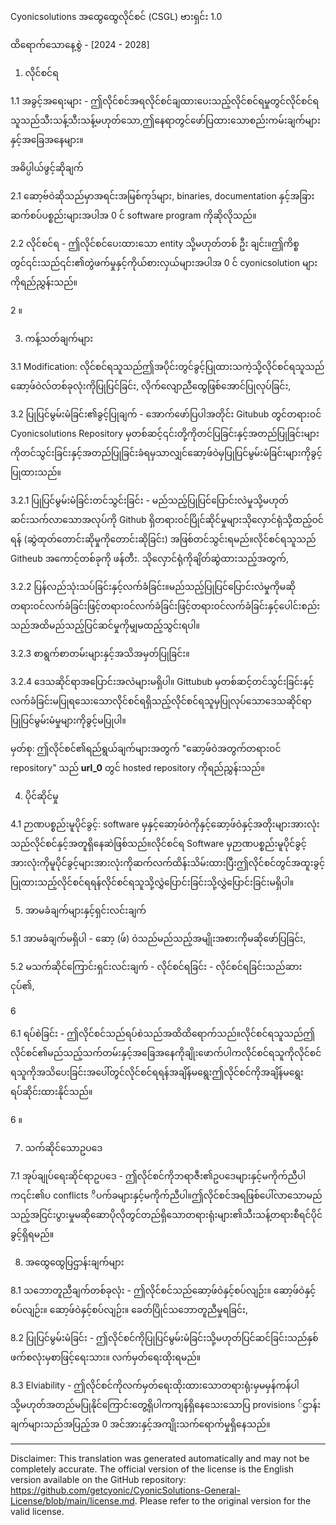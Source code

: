 Cyonicsolutions အထွေထွေလိုင်စင် (CSGL)
ဗားရှင်း 1.0

ထိရောက်သောနေ့စွဲ - [2024 - 2028]

1. လိုင်စင်ရ

1.1 အခွင့်အရေးများ - ဤလိုင်စင်အရလိုင်စင်ချထားပေးသည့်လိုင်စင်ရမှုတွင်လိုင်စင်ရသူသည်သီးသန့်သီးသန့်မဟုတ်သော,ဤနေရာတွင်ဖော်ပြထားသောစည်းကမ်းချက်များနှင့်အခြေအနေများ။

အဓိပ္ပါယ်ဖွင့်ဆိုချက်

2.1 ဆော့ဗ်ဝဲဆိုသည်မှာအရင်းအမြစ်ကုဒ်များ, binaries, documentation နှင့်အခြားဆက်စပ်ပစ္စည်းများအပါအ 0 င် software program ကိုဆိုလိုသည်။

2.2 လိုင်စင်ရ - ဤလိုင်စင်ပေးထားသော entity သို့မဟုတ်တစ် ဦး ချင်း။ဤကိစ္စတွင်၎င်းသည်၎င်း၏တွဲဖက်မှုနှင့်ကိုယ်စားလှယ်များအပါအ 0 င် cyonicsolution များကိုရည်ညွှန်းသည်။

2 ။

3. ကန့်သတ်ချက်များ

3.1 Modification: လိုင်စင်ရသူသည်ဤအပိုင်းတွင်ခွင့်ပြုထားသကဲ့သို့လိုင်စင်ရသူသည်ဆော့ဖ်ဝဲလ်တစ်ခုလုံးကိုပြုပြင်ခြင်း, လိုက်လျောညီထွေဖြစ်အောင်ပြုလုပ်ခြင်း,

3.2 ပြုပြင်မွမ်းမံခြင်း၏ခွင့်ပြုချက် - အောက်ဖော်ပြပါအတိုင်း Gitubub တွင်တရားဝင် Cyonicsolutions Repository မှတစ်ဆင့်၎င်းတို့ကိုတင်ပြခြင်းနှင့်အတည်ပြုခြင်းများကိုတင်သွင်းခြင်းနှင့်အတည်ပြုခြင်းခံရမှသာလျှင်ဆော့ဖ်ဝဲမှပြုပြင်မွမ်းမံခြင်းများကိုခွင့်ပြုထားသည်။

3.2.1 ပြုပြင်မွမ်းမံခြင်းတင်သွင်းခြင်း - မည်သည့်ပြုပြင်ပြောင်းလဲမှုသို့မဟုတ်ဆင်းသက်လာသောအလုပ်ကို Github ရှိတရားဝင်ပြိုင်ဆိုင်မှုများသိုလှောင်ရုံသို့ထည့်ဝင်ရန် (ဆွဲထုတ်တောင်းဆိုမှုကိုတောင်းဆိုခြင်း) အဖြစ်တင်သွင်းရမည်။လိုင်စင်ရသူသည် Githeub အကောင့်တစ်ခုကို ဖန်တီး. သိုလှောင်ရုံကိုချိတ်ဆွဲထားသည့်အတွက်,

3.2.2 ပြန်လည်သုံးသပ်ခြင်းနှင့်လက်ခံခြင်း။မည်သည့်ပြုပြင်ပြောင်းလဲမှုကိုမဆိုတရားဝင်လက်ခံခြင်းဖြင့်တရားဝင်လက်ခံခြင်းဖြင့်တရားဝင်လက်ခံခြင်းနှင့်ပေါင်းစည်းသည်အထိမည်သည့်ပြင်ဆင်မှုကိုမျှမထည့်သွင်းရပါ။

3.2.3 စာရွက်စာတမ်းများနှင့်အသိအမှတ်ပြုခြင်း။

3.2.4 ဒေသဆိုင်ရာအပြောင်းအလဲများမရှိပါ။ Gittubub မှတစ်ဆင့်တင်သွင်းခြင်းနှင့်လက်ခံခြင်းမပြုရသေးသောလိုင်စင်ရရှိသည့်လိုင်စင်ရသူမှပြုလုပ်သောဒေသဆိုင်ရာပြုပြင်မွမ်းမံမှုများကိုခွင့်မပြုပါ။

မှတ်စု: ဤလိုင်စင်၏ရည်ရွယ်ချက်များအတွက် "ဆော့ဖ်ဝဲအတွက်တရားဝင် repository" သည် __url_0__ တွင် hosted repository ကိုရည်ညွှန်းသည်။

4. ပိုင်ဆိုင်မှု

4.1 ဉာဏပစ္စည်းမူပိုင်ခွင့်: software မှနှင့်ဆော့ဖ်ဝဲကိုနှင့်ဆော့ဖ်ဝဲနှင့်အတိုးများအားလုံးသည်လိုင်စင်နှင့်အတူရှိနေဆဲဖြစ်သည်။လိုင်စင်ရ Software မှဉာဏပစ္စည်းမူပိုင်ခွင့်အားလုံးကိုမူပိုင်ခွင့်များအားလုံးကိုဆက်လက်ထိန်းသိမ်းထားပြီးဤလိုင်စင်တွင်အထူးခွင့်ပြုထားသည့်လိုင်စင်ရရန်လိုင်စင်ရသူသို့လွှဲပြောင်းခြင်းသို့လွှဲပြောင်းခြင်းမရှိပါ။

5. အာမခံချက်များနှင့်ရှင်းလင်းချက်

5.1 အာမခံချက်မရှိပါ - ဆော့ (ဖ်) ဝဲသည်မည်သည့်အမျိုးအစားကိုမဆိုဖော်ပြခြင်း,

5.2 မသက်ဆိုင်ကြောင်းရှင်းလင်းချက် - လိုင်စင်ရခြင်း - လိုင်စင်ရခြင်းသည်ဆားငုပ်၏,

6

6.1 ရပ်စဲခြင်း - ဤလိုင်စင်သည်ရပ်စဲသည်အထိထိရောက်သည်။လိုင်စင်ရသူသည်ဤလိုင်စင်၏မည်သည့်သက်တမ်းနှင့်အခြေအနေကိုချိုးဖောက်ပါကလိုင်စင်ရသူကိုလိုင်စင်ရသူကိုအသိပေးခြင်းအပေါ်တွင်လိုင်စင်ရရန်အချိန်မရွေးဤလိုင်စင်ကိုအချိန်မရွေးရပ်ဆိုင်းထားနိုင်သည်။

6 ။

7. သက်ဆိုင်သောဥပဒေ

7.1 အုပ်ချုပ်ရေးဆိုင်ရာဥပဒေ - ဤလိုင်စင်ကိုဘရာဇီး၏ဥပဒေများနှင့်မကိုက်ညီပါက၎င်း၏ပ conflicts ိပက်ခများနှင့်မကိုက်ညီပါ။ဤလိုင်စင်အရဖြစ်ပေါ်လာသောမည်သည့်အငြင်းပွားမှုမဆိုဆောပိုလိုတွင်တည်ရှိသောတရားရုံးများ၏သီးသန့်တရားစီရင်ပိုင်ခွင့်ရှိရမည်။

8. အထွေထွေပြဌာန်းချက်များ

8.1 သဘောတူညီချက်တစ်ခုလုံး - ဤလိုင်စင်သည်ဆော့ဖ်ဝဲနှင့်စပ်လျဉ်း။ ဆော့ဖ်ဝဲနှင့်စပ်လျဉ်း။ ဆော့ဖ်ဝဲနှင့်စပ်လျဉ်း။ ခေတ်ပြိုင်သဘောတူညီမှုရခြင်း,

8.2 ပြုပြင်မွမ်းမံခြင်း - ဤလိုင်စင်ကိုပြုပြင်မွမ်းမံခြင်းသို့မဟုတ်ပြင်ဆင်ခြင်းသည်နှစ်ဖက်စလုံးမှစာဖြင့်ရေးသား။ လက်မှတ်ရေးထိုးရမည်။

8.3 Elviability - ဤလိုင်စင်ကိုလက်မှတ်ရေးထိုးထားသောတရားရုံးမှမမှန်ကန်ပါသို့မဟုတ်အတည်မပြုနိုင်ကြောင်းတွေ့ရှိပါကကျန်ရှိနေသေးသောပြ provisions ်ဌာန်းချက်များသည်အပြည့်အ 0 အင်အားနှင့်အကျိုးသက်ရောက်မှုရှိနေသည်။

---
Disclaimer: This translation was generated automatically and may not be completely accurate. The official version of the license is the English version available on the GitHub repository: https://github.com/getcyonic/CyonicSolutions-General-License/blob/main/license.md. Please refer to the original version for the valid license.